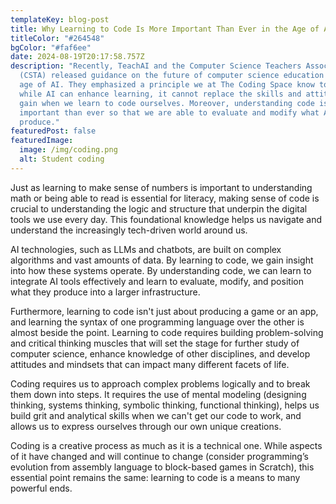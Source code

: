 ```yaml
---
templateKey: blog-post
title: Why Learning to Code Is More Important Than Ever in the Age of AI
titleColor: "#264548"
bgColor: "#faf6ee"
date: 2024-08-19T20:17:58.757Z
description: "Recently, TeachAI and the Computer Science Teachers Association
  (CSTA) released guidance on the future of computer science education in the
  age of AI. They emphasized a principle we at The Coding Space know to be true:
  while AI can enhance learning, it cannot replace the skills and attitudes we
  gain when we learn to code ourselves. Moreover, understanding code is more
  important than ever so that we are able to evaluate and modify what AI tools
  produce."
featuredPost: false
featuredImage:
  image: /img/coding.png
  alt: Student coding
---
```

J﻿ust as learning to make sense of numbers is important to understanding math or being able to read is essential  for literacy, making sense of code is crucial to understanding the logic and structure that underpin the digital tools we use every day. This foundational knowledge helps us navigate and understand the increasingly tech-driven world around us. 

AI technologies, such as LLMs and chatbots, are built on complex algorithms and vast amounts of data. By learning to code, we gain insight into how these systems operate. By understanding code, we can learn to integrate AI tools effectively and learn to evaluate, modify, and position what they produce into a larger infrastructure.

Furthermore, learning to code isn't just about producing a game or an app, and learning the syntax of one programming language over the other is almost beside the point. Learning to code requires building problem-solving and critical thinking muscles that will set the stage for further study of computer science, enhance knowledge of other disciplines, and develop attitudes and mindsets that can impact many different facets of life. 

Coding requires us to approach complex problems logically and to break them down into steps. It requires the use of mental modeling (designing thinking, systems thinking, symbolic thinking, functional thinking), helps us build grit and analytical skills when we can't get our code to work, and allows us to express ourselves through our own unique creations. 

Coding is a creative process as much as it is a technical one. While aspects of it have changed and will continue to change (consider programming’s evolution from assembly language to block-based games in Scratch), this essential point remains the same: learning to code is a means to many powerful ends.